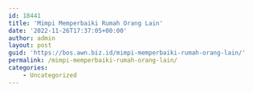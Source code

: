 ```yaml
---
id: 18441
title: 'Mimpi Memperbaiki Rumah Orang Lain'
date: '2022-11-26T17:37:05+00:00'
author: admin
layout: post
guid: 'https://bos.awn.biz.id/mimpi-memperbaiki-rumah-orang-lain/'
permalink: /mimpi-memperbaiki-rumah-orang-lain/
categories:
    - Uncategorized
---
```


